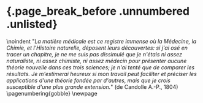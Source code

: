 #  {.page_break_before .unnumbered .unlisted}

<!-- This page is for an official declaration. -->


\noindent
"*La matière médicale est ce registre immense où la Médecine, la Chimie, et l'Histoire naturelle, déposent leurs découvertes: si j'ai osé en tracer un chapitre, je ne me suis pas dissimulé que je n'étais ni assez naturaliste, ni assez chimiste, ni assez médecin pour présenter aucune théorie nouvelle dans ces trois sciences; je n'ai tenté que de comparer les résultats. Je m'estimerai heureux si mon travail peut faciliter et préciser les applications d'une théorie fondée par d'autres, mais que je crois susceptible d'une plus grande extension.*" (de Candolle A.-P., 1804) 
\pagenumbering{gobble}
\newpage